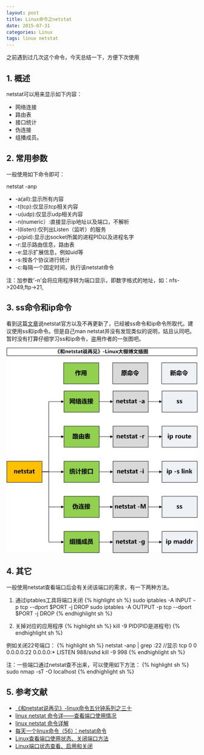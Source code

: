 ```yaml
---
layout: post
title: Linux命令之netstat
date: 2015-07-31
categories: Linux
tags: linux netstat
---
```


之前遇到过几次这个命令，今天总结一下，方便下次使用

## 1. 概述

netstat可以用来显示如下内容：

- 网络连接
- 路由表
- 接口统计
- 伪连接
- 组播成员。

## 2. 常用参数

一般使用如下命令即可：

netstat -anp

- -a(all):显示所有内容
- -t(tcp):仅显示tcp相关内容
- -u(udp):仅显示udp相关内容
- -n(numeric）:直接显示ip地址以及端口，不解析
- -l(listen):仅列出Listen（监听）的服务
- -p(pid):显示出socket所属的进程PID以及进程名字
- -r:显示路由信息，路由表
- -e:显示扩展信息，例如uid等
- -s:按各个协议进行统计
- -c:每隔一个固定时间，执行该netstat命令

注：加参数'-n'会将应用程序转为端口显示，即数字格式的地址，如：nfs->2049,ftp->21,

## 3. ss命令和ip命令

看到这篇[文章](http://roclinux.cn/?p=2418)说netstat官方以及不再更新了，已经被ss命令和ip命令所取代。建议使用ss和ip命令。但是自己man netstat并没有发现类似的说明，姑且认同吧。暂时没有打算仔细学习ss和ip命令，盗用作者的一张图吧。

![netstat&&ip&&ss](../image/netstat_subsititute.jpg)

## 4. 其它

一般使用netstat查看端口后会有关闭该端口的需求，有一下两种方法。
1) 通过iptables工具将端口关闭
{% highlight sh %}
sudo iptables -A INPUT -p tcp --dport $PORT -j DROP
sudo iptables -A OUTPUT -p tcp --dport $PORT -j DROP
{% endhighlight sh %}

2) 关掉对应的应用程序
{% highlight sh %}
kill -9 PID(PID是进程号)
{% endhighlight sh %}

例如关闭22号端口：
{% highlight sh %}
netstat -anp | grep :22
//显示
tcp 0  0 0.0.0.0:22    0.0.0.0:*  LISTEN  988/sshd
kill -9 998
{% endhighlight sh %}

注：一些端口通过netstat查不出来，可以使用如下方法：
{% highlight sh %}
sudo nmap -sT -O localhost
{% endhighlight sh %}

## 5. 参考文献

- [《和netstat说再见》-linux命令五分钟系列之三十](http://roclinux.cn/?p=2418)
- [linux netstat 命令详——查看端口使用情况](http://zyjustin9.iteye.com/blog/2017213)
- [linux netstat 命令详解](http://www.cnblogs.com/azheng007/p/3159320.html)
- [每天一个linux命令（56）：netstat命令](http://www.cnblogs.com/peida/archive/2013/03/08/2949194.html)
- [Linux查看端口使用状态、关闭端口方法](http://blog.csdn.net/wudiyi815/article/details/7473097)
- [Linux端口状态查看、启用和关闭](http://blog.csdn.net/zqj6893/article/details/18001689)